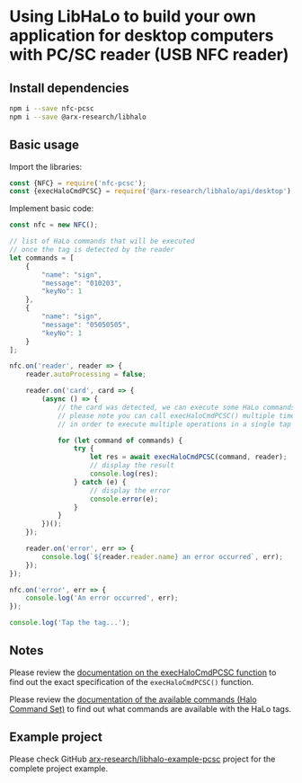 # Using LibHaLo to build your own application for desktop computers with PC/SC reader (USB NFC reader)

## Install dependencies
```bash
npm i --save nfc-pcsc
npm i --save @arx-research/libhalo
```

## Basic usage
Import the libraries:

```javascript
const {NFC} = require('nfc-pcsc');
const {execHaloCmdPCSC} = require('@arx-research/libhalo/api/desktop');
```

Implement basic code:

```javascript
const nfc = new NFC();

// list of HaLo commands that will be executed
// once the tag is detected by the reader
let commands = [
    {
        "name": "sign",
        "message": "010203",
        "keyNo": 1
    },
    {
        "name": "sign",
        "message": "05050505",
        "keyNo": 1
    }
];

nfc.on('reader', reader => {
    reader.autoProcessing = false;

    reader.on('card', card => {
        (async () => {
            // the card was detected, we can execute some HaLo commands
            // please note you can call execHaloCmdPCSC() multiple times
            // in order to execute multiple operations in a single tap

            for (let command of commands) {
                try {
                    let res = await execHaloCmdPCSC(command, reader);
                    // display the result
                    console.log(res);
                } catch (e) {
                    // display the error
                    console.error(e);
                }
            }
        })();
    });

    reader.on('error', err => {
        console.log(`${reader.reader.name} an error occurred`, err);
    });
});

nfc.on('error', err => {
    console.log('An error occurred', err);
});

console.log('Tap the tag...');
```

## Notes

Please review the [documentation on the execHaloCmdPCSC function](/docs/api-pcsc.md) to find out
the exact specification of the `execHaloCmdPCSC()` function.

Please review the [documentation of the available commands (Halo Command Set)](/docs/halo-command-set.md) to find
out what commands are available with the HaLo tags.

## Example project

Please check GitHub [arx-research/libhalo-example-pcsc](https://github.com/arx-research/libhalo-example-pcsc) project for the complete project example.
